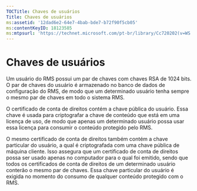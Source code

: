 ```yaml
---
TOCTitle: Chaves de usuários
Title: Chaves de usuários
ms:assetid: '12dad6e2-64e7-4bab-bde7-b72f90f5cb05'
ms:contentKeyID: 18123585
ms:mtpsurl: 'https://technet.microsoft.com/pt-br/library/Cc720202(v=WS.10)'
---
```


Chaves de usuários
==================

Um usuário do RMS possui um par de chaves com chaves RSA de 1024 bits. O par de chaves do usuário é armazenado no banco de dados de configuração do RMS, de modo que um determinado usuário tenha sempre o mesmo par de chaves em todo o sistema RMS.

O certificado de conta de direitos contém a chave pública do usuário. Essa chave é usada para criptografar a chave de conteúdo que está em uma licença de uso, de modo que apenas um determinado usuário possa usar essa licença para consumir o conteúdo protegido pelo RMS.

O mesmo certificado de conta de direitos também contém a chave particular do usuário, a qual é criptografada com uma chave pública de máquina cliente. Isso assegura que um certificado de conta de direitos possa ser usado apenas no computador para o qual foi emitido, sendo que todos os certificados de conta de direitos de um determinado usuário conterão o mesmo par de chaves. Essa chave particular do usuário é exigida no momento do consumo de qualquer conteúdo protegido com o RMS.
